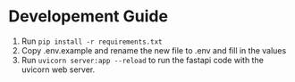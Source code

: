 # Developement Guide

1. Run `pip install -r requirements.txt`
2. Copy .env.example and rename the new file to .env and fill in the values
3. Run `uvicorn server:app --reload` to run the fastapi code with the uvicorn web server.